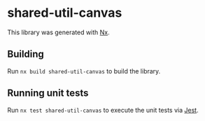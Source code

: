 # shared-util-canvas

This library was generated with [Nx](https://nx.dev).

## Building

Run `nx build shared-util-canvas` to build the library.

## Running unit tests

Run `nx test shared-util-canvas` to execute the unit tests via [Jest](https://jestjs.io).
